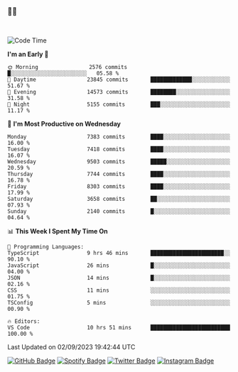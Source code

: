 ### 🤙🍺

<!-- <a href="https://github-readme-stats.vercel.app/api?username=hzak2xx&count_private=true&show_icons=true&theme=dracula">
  <img align="center" src="https://github-readme-stats.vercel.app/api?username=hzak2xx&count_private=true&show_icons=true&theme=dracula" />
</a>
</br> -->
</br>

<!--START_SECTION:waka-->
![Code Time](http://img.shields.io/badge/Code%20Time-2%2C742%20hrs%2035%20mins-blue)

**I'm an Early 🐤** 

```text
🌞 Morning                2576 commits        █░░░░░░░░░░░░░░░░░░░░░░░░   05.58 % 
🌆 Daytime                23845 commits       █████████████░░░░░░░░░░░░   51.67 % 
🌃 Evening                14573 commits       ████████░░░░░░░░░░░░░░░░░   31.58 % 
🌙 Night                  5155 commits        ███░░░░░░░░░░░░░░░░░░░░░░   11.17 % 
```
📅 **I'm Most Productive on Wednesday** 

```text
Monday                   7383 commits        ████░░░░░░░░░░░░░░░░░░░░░   16.00 % 
Tuesday                  7418 commits        ████░░░░░░░░░░░░░░░░░░░░░   16.07 % 
Wednesday                9503 commits        █████░░░░░░░░░░░░░░░░░░░░   20.59 % 
Thursday                 7744 commits        ████░░░░░░░░░░░░░░░░░░░░░   16.78 % 
Friday                   8303 commits        ████░░░░░░░░░░░░░░░░░░░░░   17.99 % 
Saturday                 3658 commits        ██░░░░░░░░░░░░░░░░░░░░░░░   07.93 % 
Sunday                   2140 commits        █░░░░░░░░░░░░░░░░░░░░░░░░   04.64 % 
```


📊 **This Week I Spent My Time On** 

```text
💬 Programming Languages: 
TypeScript               9 hrs 46 mins       ███████████████████████░░   90.10 % 
JavaScript               26 mins             █░░░░░░░░░░░░░░░░░░░░░░░░   04.00 % 
JSON                     14 mins             █░░░░░░░░░░░░░░░░░░░░░░░░   02.16 % 
CSS                      11 mins             ░░░░░░░░░░░░░░░░░░░░░░░░░   01.75 % 
TSConfig                 5 mins              ░░░░░░░░░░░░░░░░░░░░░░░░░   00.90 % 

🔥 Editors: 
VS Code                  10 hrs 51 mins      █████████████████████████   100.00 % 
```


 Last Updated on 02/09/2023 19:42:44 UTC
<!--END_SECTION:waka-->

[![GitHub Badge](https://img.shields.io/badge/GitHub-100000?style=for-the-badge&logo=github&logoColor=white)](https://github.com/hzak2xx)
[![Spotify Badge](https://img.shields.io/badge/Spotify-1ED760?&style=for-the-badge&logo=spotify&logoColor=white)](https://open.spotify.com/user/uf90s6sbbh75a1mt44clkhkvf)
[![Twitter Badge](https://img.shields.io/badge/Twitter-1DA1F2?style=for-the-badge&logo=twitter&logoColor=white)](https://twitter.com/hzak2xx)
[![Instagram Badge](https://img.shields.io/badge/Instagram-E4405F?style=for-the-badge&logo=instagram&logoColor=white)](https://www.instagram.com/hzak2xx/)
